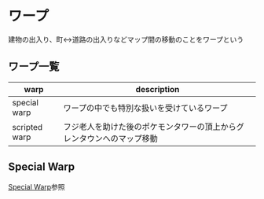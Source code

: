 # ワープ

建物の出入り、町<->道路の出入りなどマップ間の移動のことをワープという

## ワープ一覧

 warp  |  description
---- | ----
 special warp  |  ワープの中でも特別な扱いを受けているワープ 
 scripted warp  |  フジ老人を助けた後のポケモンタワーの頂上からグレンタウンへのマップ移動

## Special Warp

[Special Warp](./special_warp.md)参照
